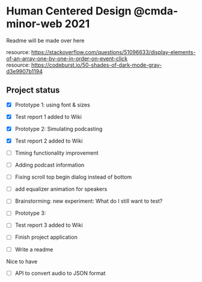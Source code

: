 # Human Centered Design @cmda-minor-web 2021
Readme will be made over here  
  
resource: https://stackoverflow.com/questions/51096633/display-elements-of-an-array-one-by-one-in-order-on-event-click    
resource: https://codeburst.io/50-shades-of-dark-mode-gray-d3e9907b1194    



## Project status 
* [x] Prototype 1: using font & sizes  
* [x] Test report 1 added to Wiki
* [x] Prototype 2: Simulating podcasting
* [x] Test report 2 added to Wiki
* [ ] Timing functionality improvement
* [ ] Adding podcast information
* [ ] Fixing scroll top begin dialog instead of bottom 
* [ ] add equalizer animation for speakers
* [ ] Brainstorming: new experiment: What do I still want to test?
* [ ] Prototype 3: 
* [ ] Test report 3 added to Wiki
* [ ] Finish project application
* [ ] Write a readme


Nice to have
* [ ]  API to convert audio to JSON format

<!-- Add a link to your live demo in Github Pages 🌐-->

<!-- ☝️ replace this description with a description of your own work -->

<!-- replace the code in the /docs folder with your own, so you can showcase your work with GitHub Pages 🌍 -->

<!-- Add a nice poster image here at the end of the week, showing off your shiny frontend 📸 -->

<!-- Maybe a table of contents here? 📚 -->

<!-- How about a section that describes how to install this project? 🤓 -->

<!-- ...but how does one use this project? What are its features 🤔 -->

<!-- Maybe a checklist of done stuff and stuff still on your wishlist? ✅ -->

<!-- How about a license here? 📜 (or is it a licence?) 🤷 -->
